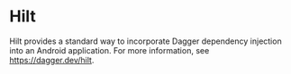 # Hilt

Hilt provides a standard way to incorporate Dagger dependency injection into an
Android application. For more information, see https://dagger.dev/hilt.
